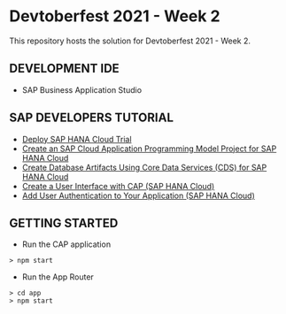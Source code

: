 # Devtoberfest 2021 - Week 2

This repository hosts the solution for Devtoberfest 2021 - Week 2.

## DEVELOPMENT IDE

- SAP Business Application Studio

## SAP DEVELOPERS TUTORIAL

- [Deploy SAP HANA Cloud Trial](https://developers.sap.com/tutorials/hana-cloud-deploying.html)
- [Create an SAP Cloud Application Programming Model Project for SAP HANA Cloud](https://developers.sap.com/tutorials/hana-cloud-cap-create-project.html)
- [Create Database Artifacts Using Core Data Services (CDS) for SAP HANA Cloud](https://developers.sap.com/tutorials/hana-cloud-cap-create-database-cds.html)
- [Create a User Interface with CAP (SAP HANA Cloud)](https://developers.sap.com/tutorials/hana-cloud-cap-create-ui.html)
- [Add User Authentication to Your Application (SAP HANA Cloud)](https://developers.sap.com/tutorials/hana-cloud-cap-add-authentication.html)

## GETTING STARTED

- Run the CAP application

```shell
> npm start
```

- Run the App Router

```shell
> cd app
> npm start
```